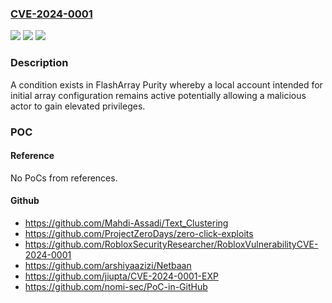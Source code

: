 ### [CVE-2024-0001](https://cve.mitre.org/cgi-bin/cvename.cgi?name=CVE-2024-0001)
![](https://img.shields.io/static/v1?label=Product&message=FlashArray&color=blue)
![](https://img.shields.io/static/v1?label=Version&message=6.3.0%3C%3D%206.3.14%20&color=brighgreen)
![](https://img.shields.io/static/v1?label=Vulnerability&message=CWE-1188%20Insecure%20Default%20Initialization%20of%20Resource&color=brighgreen)

### Description

A condition exists in FlashArray Purity whereby a local account intended for initial array configuration remains active potentially allowing a malicious actor to gain elevated privileges.

### POC

#### Reference
No PoCs from references.

#### Github
- https://github.com/Mahdi-Assadi/Text_Clustering
- https://github.com/ProjectZeroDays/zero-click-exploits
- https://github.com/RobloxSecurityResearcher/RobloxVulnerabilityCVE-2024-0001
- https://github.com/arshiyaazizi/Netbaan
- https://github.com/jiupta/CVE-2024-0001-EXP
- https://github.com/nomi-sec/PoC-in-GitHub

